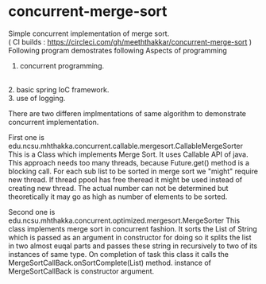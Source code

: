 # concurrent-merge-sort

Simple concurrent implementation of merge sort.<br/>
( CI builds : https://circleci.com/gh/meeththakkar/concurrent-merge-sort )
<br/>
Following program demostrates following Aspects of programming
<br/>
1. concurrent programming. 
<br/>
2. basic spring IoC framework.
<br/>
3. use of logging.



There are two differen implmentations of same algorithm to demonstrate concurrent implementation.

First one is edu.ncsu.mhthakka.concurrent.callable.mergesort.CallableMergeSorter
  This is a Class which implements Merge Sort. It  uses Callable API of java. This approach needs too many threads, because Future.get() method is a blocking call. For each sub list to be sorted in merge sort we "might" require new thread. If thread ppool has free theread it might be used instead of creating new thread. The actual number can not be determined but theoretically it may go as high as number of elements to be sorted. 
  
  Second one is edu.ncsu.mhthakka.concurrent.optimized.mergesort.MergeSorter
      This class implements merge sort in concurrent fashion. It sorts the List of String which is passed as an argument in constructor for doing so it splits the list in two almost euqal parts and passes these string in recursively to two of its instances of same type. On completion of task this class it calls the MergeSortCallBack.onSortComplete(List) method. instance of MergeSortCallBack is constructor argument.
